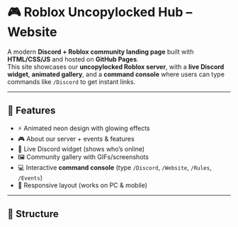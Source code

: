 # 🎮 Roblox Uncopylocked Hub – Website

A modern **Discord + Roblox community landing page** built with **HTML/CSS/JS** and hosted on **GitHub Pages**.  
This site showcases our **uncopylocked Roblox server**, with a **live Discord widget**, **animated gallery**, and a **command console** where users can type commands like `/Discord` to get instant links.  

---

## 🚀 Features
- ⚡ Animated neon design with glowing effects  
- 🎮 About our server + events & features  
- 🤖 Live Discord widget (shows who’s online)  
- 🖼️ Community gallery with GIFs/screenshots  
- 💻 Interactive **command console** (type `/Discord`, `/Website`, `/Rules`, `/Events`)  
- 📱 Responsive layout (works on PC & mobile)  

---

## 📂 Structure
